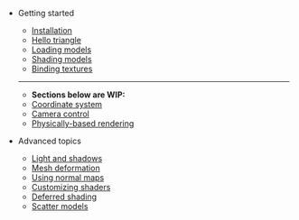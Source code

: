 - Getting started

  - [Installation](installation.md)
  - [Hello triangle](hello_triangle.md)
  - [Loading models](loading_models.md)
  - [Shading models](shading_models.md)
  - [Binding textures](binding_textures.md)
  ----
  - **Sections below are WIP:**
  - [Coordinate system](coordinate_system.md)
  - [Camera control](camera_control.md)
  - [Physically-based rendering](physically_based_rendering.md)

- Advanced topics

  - [Light and shadows](light_and_shadows.md)
  - [Mesh deformation](mesh_deformation.md)
  - [Using normal maps](using_normal_maps.md)
  - [Customizing shaders](customizing_shaders.md)
  - [Deferred shading](deferred_shading.md)
  - [Scatter models](scatter_models.md)